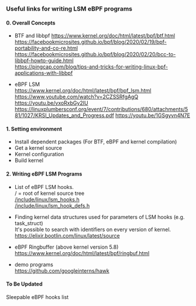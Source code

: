 ### Useful links for writing LSM eBPF programs 

#### 0. Overall Concepts
- BTF and libbpf
<https://www.kernel.org/doc/html/latest/bpf/btf.html>  
<https://facebookmicrosites.github.io/bpf/blog/2020/02/19/bpf-portability-and-co-re.html>  
<https://facebookmicrosites.github.io/bpf/blog/2020/02/20/bcc-to-libbpf-howto-guide.html>  
<https://pingcap.com/blog/tips-and-tricks-for-writing-linux-bpf-applications-with-libbpf>

- eBPF LSM  
<https://www.kernel.org/doc/html/latest/bpf/bpf_lsm.html>  
<https://www.youtube.com/watch?v=2CZSSRfgAgQ>
<https://youtu.be/vxoRxbGy2IU>
<https://linuxplumbersconf.org/event/7/contributions/680/attachments/581/1027/KRSI_Updates_and_Progress.pdf>
<https://youtu.be/1GSgyvn4N7E>


#### 1. Setting environment
- Install dependent packages (For BTF, eBPF and kernel compilation)
- Get a kernel source
- Kernel configuration
- Build kernel

#### 2. Writing eBPF LSM Programs

- List of eBPF LSM hooks.  
/ = root of kernel source tree  
[/include/linux/lsm_hooks.h](https://elixir.bootlin.com/linux/latest/source/include/linux/lsm_hooks.h)  
[/include/linux/lsm_hook_defs.h](https://elixir.bootlin.com/linux/latest/source/include/linux/lsm_hook_defs.h)  

- Finding kernel data structures used for parameters of LSM hooks (e.g. task_struct)  
It's possible to search with identifiers on every version of kernel.  
<https://elixir.bootlin.com/linux/latest/source>

- eBPF Ringbuffer (above kernel version 5.8)  
<https://www.kernel.org/doc/html/latest/bpf/ringbuf.html>

- demo programs  
https://github.com/googleinterns/hawk


#### To Be Updated
Sleepable eBPF hooks list
